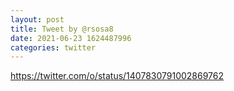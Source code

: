 ```yaml
--- 
layout: post 
title: Tweet by @rsosa8 
date: 2021-06-23 1624487996 
categories: twitter 
--- 
```

https://twitter.com/o/status/1407830791002869762